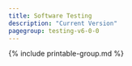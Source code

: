 ```yaml
---
title: Software Testing
description: "Current Version"
pagegroup: testing-v6-0-0
--- 
```


{% include printable-group.md %}
